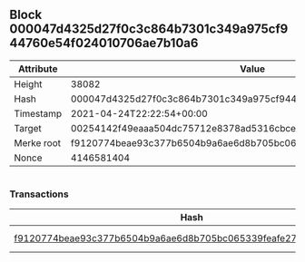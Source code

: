 ## Block 000047d4325d27f0c3c864b7301c349a975cf944760e54f024010706ae7b10a6

Attribute | Value
--- | ---
Height | 38082
Hash | 000047d4325d27f0c3c864b7301c349a975cf944760e54f024010706ae7b10a6
Timestamp | 2021-04-24T22:22:54+00:00
Target | 00254142f49eaaa504dc75712e8378ad5316cbcead634704b3734b6271167cc4
Merke root | f9120774beae93c377b6504b9a6ae6d8b705bc065339feafe2728c2f3d58b815
Nonce | 4146581404

```

```

### Transactions

Hash | Amount
--- | ---
[f9120774beae93c377b6504b9a6ae6d8b705bc065339feafe2728c2f3d58b815](f9120774beae93c377b6504b9a6ae6d8b705bc065339feafe2728c2f3d58b815.md) | 10.00000000 SKEPTI 
